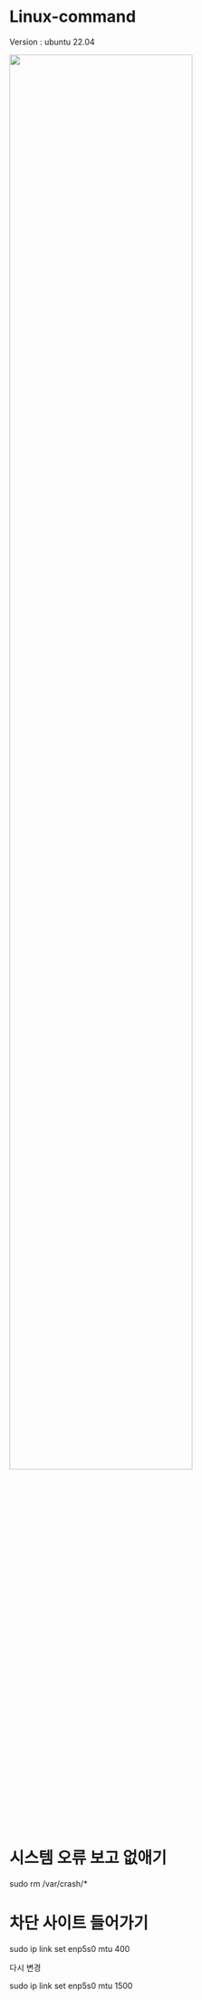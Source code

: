 # Linux-command

Version : ubuntu 22.04





<img width="80%" src="https://user-images.githubusercontent.com/84236806/153768692-70a4def2-638b-4d86-aa40-2c61b9d66152.png"/>

# 시스템 오류 보고 없애기

sudo rm /var/crash/*

# 차단 사이트 들어가기
sudo ip link set enp5s0 mtu 400

다시 변경

sudo ip link set enp5s0 mtu 1500
